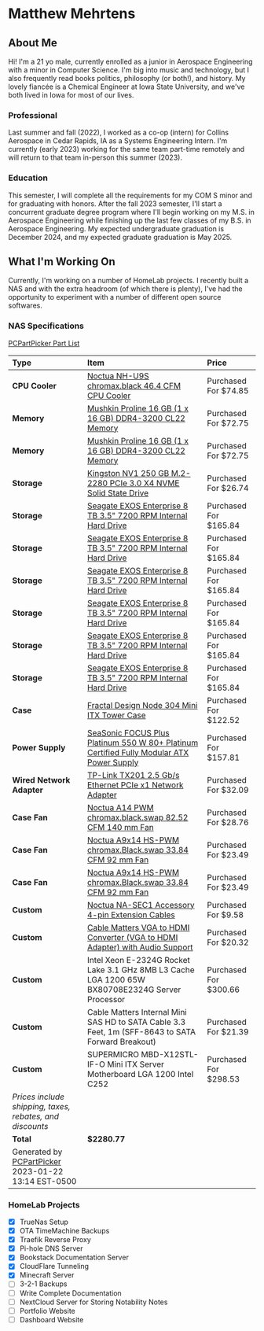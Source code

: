 # Matthew Mehrtens

## About Me
Hi! I'm a 21 yo male, currently enrolled as a junior in Aerospace Engineering with a minor in Computer Science. I'm big into music and technology, but I also frequently read books politics, philosophy (or both!), and history. My lovely fiancée is a Chemical Engineer at Iowa State University, and we've both lived in Iowa for most of our lives.

### Professional
Last summer and fall (2022), I worked as a co-op (intern) for Collins Aerospace in Cedar Rapids, IA as a Systems Engineering Intern. I'm currently (early 2023) working for the same team part-time remotely and will return to that team in-person this summer (2023).

### Education
This semester, I will complete all the requirements for my COM S minor and for graduating with honors. After the fall 2023 semester, I'll start a concurrent graduate degree program where I'll begin working on my M.S. in Aerospace Engineering while finishing up the last few classes of my B.S. in Aerospace Engineering. My expected undergraduate graduation is December 2024, and my expected graduate graduation is May 2025.

## What I'm Working On
Currently, I'm working on a number of HomeLab projects. I recently built a NAS and with the extra headroom (of which there is plenty), I've had the opportunity to experiment with a number of different open source softwares.

### NAS Specifications
[PCPartPicker Part List](https://pcpartpicker.com/list/yxvq8r)

Type|Item|Price
:----|:----|:----
**CPU Cooler** | [Noctua NH-U9S chromax.black 46.4 CFM CPU Cooler](https://pcpartpicker.com/product/9pfFf7/noctua-nh-u9s-chromaxblack-464-cfm-cpu-cooler-nh-u9s-chromaxblack) | Purchased For $74.85 
**Memory** | [Mushkin Proline 16 GB (1 x 16 GB) DDR4-3200 CL22 Memory](https://pcpartpicker.com/product/xXD7YJ/mushkin-proline-16-gb-1-x-16-gb-ddr4-3200-cl22-memory-mpl4e320nf16g18) | Purchased For $72.75 
**Memory** | [Mushkin Proline 16 GB (1 x 16 GB) DDR4-3200 CL22 Memory](https://pcpartpicker.com/product/xXD7YJ/mushkin-proline-16-gb-1-x-16-gb-ddr4-3200-cl22-memory-mpl4e320nf16g18) | Purchased For $72.75 
**Storage** | [Kingston NV1 250 GB M.2-2280 PCIe 3.0 X4 NVME Solid State Drive](https://pcpartpicker.com/product/Yy92FT/kingston-nv1-250-gb-m2-2280-nvme-solid-state-drive-snvs250g) | Purchased For $26.74 
**Storage** | [Seagate EXOS Enterprise 8 TB 3.5" 7200 RPM Internal Hard Drive](https://pcpartpicker.com/product/ZJMTwP/seagate-exos-enterprise-8-tb-35-7200rpm-internal-hard-drive-st8000nm000a) | Purchased For $165.84 
**Storage** | [Seagate EXOS Enterprise 8 TB 3.5" 7200 RPM Internal Hard Drive](https://pcpartpicker.com/product/ZJMTwP/seagate-exos-enterprise-8-tb-35-7200rpm-internal-hard-drive-st8000nm000a) | Purchased For $165.84 
**Storage** | [Seagate EXOS Enterprise 8 TB 3.5" 7200 RPM Internal Hard Drive](https://pcpartpicker.com/product/ZJMTwP/seagate-exos-enterprise-8-tb-35-7200rpm-internal-hard-drive-st8000nm000a) | Purchased For $165.84 
**Storage** | [Seagate EXOS Enterprise 8 TB 3.5" 7200 RPM Internal Hard Drive](https://pcpartpicker.com/product/ZJMTwP/seagate-exos-enterprise-8-tb-35-7200rpm-internal-hard-drive-st8000nm000a) | Purchased For $165.84 
**Storage** | [Seagate EXOS Enterprise 8 TB 3.5" 7200 RPM Internal Hard Drive](https://pcpartpicker.com/product/ZJMTwP/seagate-exos-enterprise-8-tb-35-7200rpm-internal-hard-drive-st8000nm000a) | Purchased For $165.84 
**Storage** | [Seagate EXOS Enterprise 8 TB 3.5" 7200 RPM Internal Hard Drive](https://pcpartpicker.com/product/ZJMTwP/seagate-exos-enterprise-8-tb-35-7200rpm-internal-hard-drive-st8000nm000a) | Purchased For $165.84 
**Case** | [Fractal Design Node 304 Mini ITX Tower Case](https://pcpartpicker.com/product/BWFPxr/fractal-design-case-fdcanode304bl) | Purchased For $122.52 
**Power Supply** | [SeaSonic FOCUS Plus Platinum 550 W 80+ Platinum Certified Fully Modular ATX Power Supply](https://pcpartpicker.com/product/sYyxFT/seasonic-focus-plus-platinum-550w-80-platinum-certified-fully-modular-atx-power-supply-ssr-550px) | Purchased For $157.81 
**Wired Network Adapter** | [TP-Link TX201 2.5 Gb/s Ethernet PCIe x1 Network Adapter](https://pcpartpicker.com/product/y93gXL/tp-link-tx201-25-gbs-ethernet-pcie-x1-network-adapter-tx201) | Purchased For $32.09 
**Case Fan** | [Noctua A14 PWM chromax.black.swap 82.52 CFM 140 mm Fan](https://pcpartpicker.com/product/sWM323/noctua-nf-a14-pwm-chromaxblackswap-825-cfm-140mm-fan-nf-a14-pwm-chromaxblackswap) | Purchased For $28.76 
**Case Fan** | [Noctua A9x14 HS-PWM chromax.Black.swap 33.84 CFM 92 mm Fan](https://pcpartpicker.com/product/NbpmP6/noctua-nf-a9x14-hs-pwm-chromaxblackswap-3384-cfm-92-mm-fan-nf-a9x14-hs-pwm-chromaxblackswap) | Purchased For $23.49 
**Case Fan** | [Noctua A9x14 HS-PWM chromax.Black.swap 33.84 CFM 92 mm Fan](https://pcpartpicker.com/product/NbpmP6/noctua-nf-a9x14-hs-pwm-chromaxblackswap-3384-cfm-92-mm-fan-nf-a9x14-hs-pwm-chromaxblackswap) | Purchased For $23.49 
**Custom** | [Noctua NA-SEC1 Accessory 4-pin Extension Cables](https://pcpartpicker.com/product/rrM323/noctua-na-sec1-accessory-4-pin-extension-cables) | Purchased For $9.58 
**Custom** | [Cable Matters VGA to HDMI Converter (VGA to HDMI Adapter) with Audio Support](https://pcpartpicker.com/product/7n97YJ/cable-matters-vga-to-hdmi-converter-vga-to-hdmi-adapter-with-audio-support) | Purchased For $20.32 
**Custom**| Intel Xeon E-2324G Rocket Lake 3.1 GHz 8MB L3 Cache LGA 1200 65W BX80708E2324G Server Processor| Purchased For $300.66 
**Custom**| Cable Matters Internal Mini SAS HD to SATA Cable 3.3 Feet, 1m (SFF-8643 to SATA Forward Breakout)| Purchased For $21.39 
**Custom**| SUPERMICRO MBD-X12STL-IF-O Mini ITX Server Motherboard LGA 1200 Intel C252| Purchased For $298.53 
 | *Prices include shipping, taxes, rebates, and discounts* |
 | **Total** | **$2280.77**
 | Generated by [PCPartPicker](https://pcpartpicker.com) 2023-01-22 13:14 EST-0500 |
 
 ### HomeLab Projects
 - [X] TrueNas Setup
 - [X] OTA TimeMachine Backups
 - [X] Traefik Reverse Proxy
 - [X] Pi-hole DNS Server
 - [X] Bookstack Documentation Server
 - [X] CloudFlare Tunneling
 - [X] Minecraft Server
 - [ ] 3-2-1 Backups
 - [ ] Write Complete Documentation
 - [ ] NextCloud Server for Storing Notability Notes
 - [ ] Portfolio Website
 - [ ] Dashboard Website
